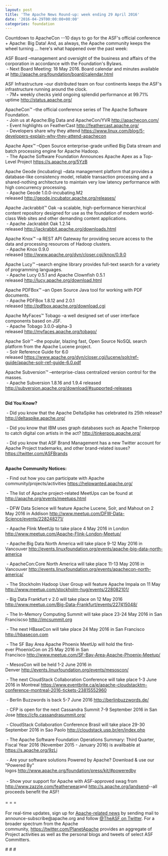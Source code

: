 ```yaml
---
layout: post
title: 'The Apache News Round-up: week ending 29 April 2016'
date: '2016-04-29T00:00:00+00:00'
categories: foundation
---
```

<p>Countdown to ApacheCon --10 days to go for the ASF's official conference + Apache: Big Data! And, as always, the Apache community keeps the wheel turning ... here's what happened over the past week:</p> 
  <div>ASF Board –management and oversight of the business and affairs of the corporation in accordance with the Foundation's Bylaws.<br />&nbsp;- Next Board Meeting: 18 May 2016. Board calendar and minutes available at <a href="http://apache.org/foundation/board/calendar.html">http://apache.org/foundation/board/calendar.html</a><br /></div> 
  <p>ASF Infrastructure –our distributed team on four continents keeps the ASF's infrastructure running around the clock.<br />&nbsp;- 7M+ weekly checks yield ongoing splendid performance at 99.71% uptime <a href="http://status.apache.org/">http://status.apache.org/</a></p> 
  <div> 
    <p><a href="http://status.apache.org/"></a>ApacheCon™ –the official conference series of The Apache Software Foundation.<br />&nbsp;- Join us at Apache:Big Data and ApacheCon/YVR&nbsp;<a href="http://apachecon.com/">http://apachecon.com/</a> <br />&nbsp;- Event highlights on FeatherCast&nbsp;<a href="http://feathercast.apache.org/">http://feathercast.apache.org/</a><br />&nbsp;- Developers share why they attend <a href="https://www.linux.com/blog/5-developers-explain-why-they-attend-apachecon">https://www.linux.com/blog/5-developers-explain-why-they-attend-apachecon</a> </p> 
    <p>Apache Apex™ –Open Source enterprise-grade unified Big Data stream and batch processing engine for Apache Hadoop.<br />&nbsp;-&nbsp;The Apache Software Foundation Announces Apache Apex as a Top-Level Project <a href="https://s.apache.org/5YzB">https://s.apache.org/5YzB</a> </p> 
    <p>Apache Geode (incubating)&nbsp;–data management platform that provides a database-like consistency model, reliable transaction processing and a shared-nothing architecture to maintain very low latency performance with high concurrency processing.<br />&nbsp;-&nbsp;Apache Geode 1.0.0-incubating.M2 released&nbsp;<a href="http://geode.incubator.apache.org/releases/">http://geode.incubator.apache.org/releases/</a></p> 
    <p> </p> 
    <p> </p> 
    <p>Apache Jackrabbit™ Oak –a scalable, high-performance hierarchical content repository designed for use as the foundation of modern world-class Web sites and other demanding content applications.<br />&nbsp;- Apache Jackrabbit Oak 1.2.14 released&nbsp;<a href="http://jackrabbit.apache.org/downloads.html">http://jackrabbit.apache.org/downloads.html</a></p> 
    <p>Apache Knox™ –a REST API Gateway for providing secure access to the data and processing resources of Hadoop clusters.<br />&nbsp;- Apache Knox 0.9.0 released&nbsp;<a href="http://www.apache.org/dyn/closer.cgi/knox/0.9.0">http://www.apache.org/dyn/closer.cgi/knox/0.9.0<br /></a></p> 
    <p>Apache Lucy™ –search engine library provides full-text search for a variety of programming languages.<br />&nbsp;-&nbsp;Apache Lucy 0.5.1 and Apache Clownfish 0.5.1 released&nbsp;<a href="http://lucy.apache.org/download.html">http://lucy.apache.org/download.html</a></p> 
    <p>Apache PDFBox™ –an Open Source Java tool for working with PDF documents.<br />&nbsp;- Apache PDFBox 1.8.12 and 2.0.1 released&nbsp;<a href="http://pdfbox.apache.org/download.cgi">http://pdfbox.apache.org/download.cgi</a></p> 
    <p>Apache MyFaces™ Tobago –a well designed set of user interface components based on JSF.<br />&nbsp;- Apache Tobago 3.0.0-alpha-3 released&nbsp;<a href="http://myfaces.apache.org/tobago/">http://myfaces.apache.org/tobago/</a></p> 
    <p>Apache Solr™ –the popular, blazing fast, Open Source NoSQL search platform from the Apache Lucene project.<br />&nbsp;- Solr Reference Guide for 6.0 released&nbsp;<a href="https://www.apache.org/dyn/closer.cgi/lucene/solr/ref-guide/apache-solr-ref-guide-6.0.pdf">https://www.apache.org/dyn/closer.cgi/lucene/solr/ref-guide/apache-solr-ref-guide-6.0.pdf</a></p> 
    <p>Apache Subversion™ –enterprise-class centralized version control for the masses.<br />&nbsp;- Apache Subversion 1.8.16 and 1.9.4 released <a href="http://subversion.apache.org/download/#supported-releases">http://subversion.apache.org/download/#supported-releases</a> </p> 
  </div> 
  <div> 
    <p><strong><br />Did You Know?</strong></p> 
  </div> 
  <div> 
    <p>&nbsp;- Did you know that the Apache DeltaSpike has celebrated its 25th release? <a href="http://deltaspike.apache.org/">http://deltaspike.apache.org/</a> </p> 
    <p>&nbsp;- Did you know that IBM uses graph databases such as Apache Tinkerpop to catch digital con artists in the act? <a href="http://tinkerpop.apache.org/">http://tinkerpop.apache.org/</a> </p> 
    <p><a href="http://wicket.apache.org/"></a>&nbsp;- Did you know that ASF Brand Management has a new Twitter account for Apache Project trademarks, and other brand-related issues? <a href="https://twitter.com/ASFBrands">https://twitter.com/ASFBrands</a></p> 
  </div> 
  <div> 
    <div> 
      <p><strong><br />Apache Community Notices:</strong></p> 
      <p>&nbsp;- Find out how you can participate with Apache community/projects/activities <a href="https://helpwanted.apache.org/">https://helpwanted.apache.org/</a><strong></strong></p> 
      <p>&nbsp;- The list of Apache project-related MeetUps can be found at <a href="http://apache.org/events/meetups.html">http://apache.org/events/meetups.html</a></p> 
      <p><a href="http://apache.org/events/meetups.html"></a>&nbsp;- DFW Data Science will feature Apache Lucene, Solr, and Mahout on 2 May 2016 in Addison&nbsp;<a href="http://www.meetup.com/DFW-Data-Science/events/228248271/">http://www.meetup.com/DFW-Data-Science/events/228248271/</a></p> 
      <p>&nbsp;- Apache Flink MeetUp to take place 4 May 2016 in London <a href="http://www.meetup.com/Apache-Flink-London-Meetup/">http://www.meetup.com/Apache-Flink-London-Meetup/</a> </p> 
      <p>&nbsp;- Apache:Big Data North America will take place 9-12 May 2016 in Vancouver&nbsp;<a href="http://events.linuxfoundation.org/events/apache-big-data-north-america">http://events.linuxfoundation.org/events/apache-big-data-north-america</a></p> 
    </div> 
    <p>&nbsp;- ApacheCon:Core North America will take place 11-13 May 2016 in Vancouver&nbsp;<a href="http://events.linuxfoundation.org/events/apachecon-north-america/">http://events.linuxfoundation.org/events/apachecon-north-america/</a></p> 
    <p>&nbsp;- The Stockholm Hadoop User Group will feature Apache Impala on 11 May <a href="http://www.meetup.com/stockholm-hug/events/228082101/">http://www.meetup.com/stockholm-hug/events/228082101/</a></p> 
    <p>&nbsp;- Big Data Frankfurt v 2.0 will take place on 12 May 2016 <a href="http://www.meetup.com/Big-Data-Frankfurt/events/227415048/">http://www.meetup.com/Big-Data-Frankfurt/events/227415048/</a> </p> 
    <p>&nbsp;- The In-Memory Computing Summit will take place 23-24 May 2016 in San Franciscso <a href="http://imcsummit.org/">http://imcsummit.org</a></p> 
    <p>&nbsp;- The next HBaseCon will take place 24 May 2016 in San Francisco <a href="http://hbasecon.com/">http://hbasecon.com</a></p> 
    <p>&nbsp;- The SF Bay Area Apache Phoenix MeetUp will hold the first-ever&nbsp;PhoenixCon on 25 May 2016 in San Francisco&nbsp;<a href="http://www.meetup.com/SF-Bay-Area-Apache-Phoenix-Meetup/">http://www.meetup.com/SF-Bay-Area-Apache-Phoenix-Meetup/</a></p> 
    <p>&nbsp;- MesosCon will be held 1-2 June 2016 in Denver&nbsp;<a href="http://events.linuxfoundation.org/events/mesoscon/">http://events.linuxfoundation.org/events/mesoscon/</a></p> 
    <p>&nbsp;- The next CloudStack Collaboration Conference will take place 1-3 June 2016 in Montreal <a href="https://www.eventbrite.ca/e/apache-cloudstacktm-conference-montreal-2016-tickets-23815552960">https://www.eventbrite.ca/e/apache-cloudstacktm-conference-montreal-2016-tickets-23815552960</a></p> 
    <p>&nbsp;- Berlin Buzzwords is back 5-7 June 2016&nbsp;<a href="http://berlinbuzzwords.de/">http://berlinbuzzwords.de/</a></p> 
    <p>&nbsp;- CFP is open for the next Cassandra Summit 7-9 September 2016 in San Jose <a href="https://cfp.cassandrasummit.org/">https://cfp.cassandrasummit.org/</a></p> 
    <p>&nbsp;- CloudStack Collaboration Conference Brasil will take place 29-30 September 2016 in Sao Paolo&nbsp;<a href="http://cloudstack.usp.br/en/index.php">http://cloudstack.usp.br/en/index.php</a></p> 
    <div> 
      <p>&nbsp;- The Apache Software Foundation Operations Summary: Third Quarter, Fiscal Year 2016 (November 2015 - January 2016) is availbable at <a href="https://s.apache.org/9zLj">https://s.apache.org/9zLj</a></p> 
    </div> 
    <div>&nbsp;- Are your software solutions Powered by Apache? Download &amp; use our &quot;Powered By&quot; logos&nbsp;<a href="http://www.apache.org/foundation/press/kit/#poweredby">http://www.apache.org/foundation/press/kit/#poweredby</a></div> 
    <div><br /></div> 
    <div>&nbsp;- Show your support for Apache with ASF-approved swag from <a href="http://www.zazzle.com/featherwear">http://www.zazzle.com/featherwear</a>and&nbsp;<a href="http://s.apache.org/landsend">http://s.apache.org/landsend</a>--all proceeds benefit the ASF!&nbsp;</div> 
    <div><br /></div> 
    <div>= = =</div> 
    <div><br /></div> 
    <div>For real-time updates, sign up for <a href="http://apache.org/foundation/mailinglists.html#foundation-announce">Apache-related news</a> by sending mail to announce-subscribe@apache.org and follow <a href="https://twitter.com/TheASF">@TheASF on Twitter</a>. For a broader spectrum from the Apache community,&nbsp;<a href="http://s.apache.org/landsend">https://twitter.com/PlanetApache</a> provides an aggregate of Project activities as well as the personal blogs and tweets of select ASF Committers.</div> 
  </div> 
  <p># # #</p>
